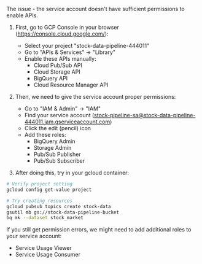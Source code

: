 The issue - the service account doesn't have sufficient permissions to enable APIs.

1. First, go to GCP Console in your browser (https://console.cloud.google.com/):

   - Select your project "stock-data-pipeline-444011"
   - Go to "APIs & Services" → "Library"
   - Enable these APIs manually:
     - Cloud Pub/Sub API
     - Cloud Storage API
     - BigQuery API
     - Cloud Resource Manager API

2. Then, we need to give the service account proper permissions:

   - Go to "IAM & Admin" → "IAM"
   - Find your service account (stock-pipeline-sa@stock-data-pipeline-444011.iam.gserviceaccount.com)
   - Click the edit (pencil) icon
   - Add these roles:
     - BigQuery Admin
     - Storage Admin
     - Pub/Sub Publisher
     - Pub/Sub Subscriber

3. After doing this, try in your gcloud container:

```bash
# Verify project setting
gcloud config get-value project

# Try creating resources
gcloud pubsub topics create stock-data
gsutil mb gs://stock-data-pipeline-bucket
bq mk --dataset stock_market
```

If you still get permission errors, we might need to add additional roles to your service account:

- Service Usage Viewer
- Service Usage Consumer
